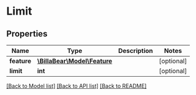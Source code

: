 # Limit

## Properties
Name | Type | Description | Notes
------------ | ------------- | ------------- | -------------
**feature** | [**\BillaBear\Model\Feature**](Feature.md) |  | [optional] 
**limit** | **int** |  | [optional] 

[[Back to Model list]](../../README.md#documentation-for-models) [[Back to API list]](../../README.md#documentation-for-api-endpoints) [[Back to README]](../../README.md)

